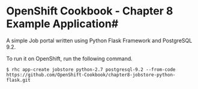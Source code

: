 # OpenShift Cookbook - Chapter 8 Example Application#

A simple Job portal written using Python Flask Framework and PostgreSQL 9.2.

To run it on OpenShift, run the following command.

```
$ rhc app-create jobstore python-2.7 postgresql-9.2 --from-code https://github.com/OpenShift-Cookbook/chapter8-jobstore-python-flask.git
```